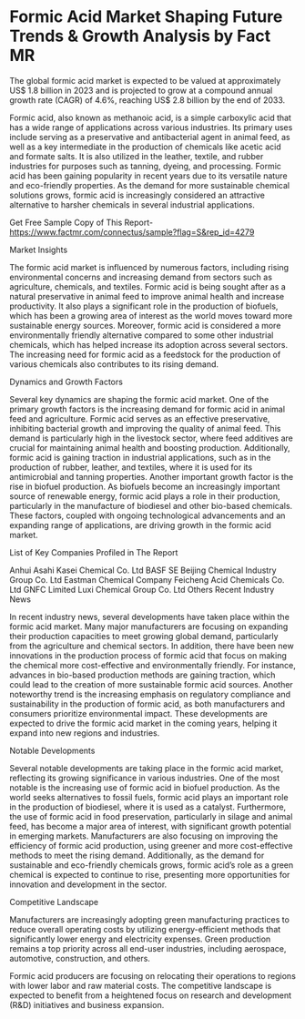 # Formic Acid Market Shaping Future Trends & Growth Analysis by Fact MR
The global formic acid market is expected to be valued at approximately US$ 1.8 billion in 2023 and is projected to grow at a compound annual growth rate (CAGR) of 4.6%, reaching US$ 2.8 billion by the end of 2033.

Formic acid, also known as methanoic acid, is a simple carboxylic acid that has a wide range of applications across various industries. Its primary uses include serving as a preservative and antibacterial agent in animal feed, as well as a key intermediate in the production of chemicals like acetic acid and formate salts. It is also utilized in the leather, textile, and rubber industries for purposes such as tanning, dyeing, and processing. Formic acid has been gaining popularity in recent years due to its versatile nature and eco-friendly properties. As the demand for more sustainable chemical solutions grows, formic acid is increasingly considered an attractive alternative to harsher chemicals in several industrial applications.

Get Free Sample Copy of This Report-https://www.factmr.com/connectus/sample?flag=S&rep_id=4279

Market Insights

The formic acid market is influenced by numerous factors, including rising environmental concerns and increasing demand from sectors such as agriculture, chemicals, and textiles. Formic acid is being sought after as a natural preservative in animal feed to improve animal health and increase productivity. It also plays a significant role in the production of biofuels, which has been a growing area of interest as the world moves toward more sustainable energy sources. Moreover, formic acid is considered a more environmentally friendly alternative compared to some other industrial chemicals, which has helped increase its adoption across several sectors. The increasing need for formic acid as a feedstock for the production of various chemicals also contributes to its rising demand.

Dynamics and Growth Factors

Several key dynamics are shaping the formic acid market. One of the primary growth factors is the increasing demand for formic acid in animal feed and agriculture. Formic acid serves as an effective preservative, inhibiting bacterial growth and improving the quality of animal feed. This demand is particularly high in the livestock sector, where feed additives are crucial for maintaining animal health and boosting production. Additionally, formic acid is gaining traction in industrial applications, such as in the production of rubber, leather, and textiles, where it is used for its antimicrobial and tanning properties. Another important growth factor is the rise in biofuel production. As biofuels become an increasingly important source of renewable energy, formic acid plays a role in their production, particularly in the manufacture of biodiesel and other bio-based chemicals. These factors, coupled with ongoing technological advancements and an expanding range of applications, are driving growth in the formic acid market.

List of Key Companies Profiled in The Report

Anhui Asahi Kasei Chemical Co. Ltd
BASF SE
Beijing Chemical Industry Group Co. Ltd
Eastman Chemical Company
Feicheng Acid Chemicals Co. Ltd
GNFC Limited
Luxi Chemical Group Co. Ltd
Others
Recent Industry News

In recent industry news, several developments have taken place within the formic acid market. Many major manufacturers are focusing on expanding their production capacities to meet growing global demand, particularly from the agriculture and chemical sectors. In addition, there have been new innovations in the production process of formic acid that focus on making the chemical more cost-effective and environmentally friendly. For instance, advances in bio-based production methods are gaining traction, which could lead to the creation of more sustainable formic acid sources. Another noteworthy trend is the increasing emphasis on regulatory compliance and sustainability in the production of formic acid, as both manufacturers and consumers prioritize environmental impact. These developments are expected to drive the formic acid market in the coming years, helping it expand into new regions and industries.

Notable Developments

Several notable developments are taking place in the formic acid market, reflecting its growing significance in various industries. One of the most notable is the increasing use of formic acid in biofuel production. As the world seeks alternatives to fossil fuels, formic acid plays an important role in the production of biodiesel, where it is used as a catalyst. Furthermore, the use of formic acid in food preservation, particularly in silage and animal feed, has become a major area of interest, with significant growth potential in emerging markets. Manufacturers are also focusing on improving the efficiency of formic acid production, using greener and more cost-effective methods to meet the rising demand. Additionally, as the demand for sustainable and eco-friendly chemicals grows, formic acid’s role as a green chemical is expected to continue to rise, presenting more opportunities for innovation and development in the sector.

Competitive Landscape

Manufacturers are increasingly adopting green manufacturing practices to reduce overall operating costs by utilizing energy-efficient methods that significantly lower energy and electricity expenses. Green production remains a top priority across all end-user industries, including aerospace, automotive, construction, and others.

Formic acid producers are focusing on relocating their operations to regions with lower labor and raw material costs. The competitive landscape is expected to benefit from a heightened focus on research and development (R&D) initiatives and business expansion.
